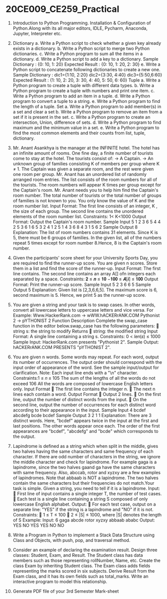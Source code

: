 # 20CE009_CE259_Practical

1) Introduction to Python Programming. Installation & Configuration of Python.Along with its all major editors, IDLE, Pycharm, Anaconda, Jupyter, Interpreter etc.

2) Dictionary
    a. Write a Python script to check whether a given key already exists in a dictionary.
    b. Write a Python script to merge two Python dictionaries.
    c. Write a Python program to sum all the items in a dictionary.
    d. Write a Python script to add a key to a dictionary.
    Sample Dictionary : {0: 10, 1: 20}
    Expected Result : {0: 10, 1: 20, 2: 30}
    e. Write a Python script to concatenate following dictionaries to create a new one.
    Sample Dictionary :
    dic1={1:10, 2:20}
    dic2={3:30, 4:40}
    dic3={5:50,6:60}
    Expected Result : {1: 10, 2: 20, 3: 30, 4: 40, 5: 50, 6: 60}
   Tuple
    a. Write a Python program to create a tuple with different data types.
    b. Write a Python program to create a tuple with numbers and print one item.
    c. Write a Python program to add an item in a tuple.
    d. Write a Python program to convert a tuple to a string.
    e. Write a Python program to find the length of a tuple.
   Set
    a. Write a Python program to add member(s) in a set and clear a set
    b. Write a Python program to remove an item from a set if it is present in the set.
    c. Write a Python program to create an intersection, Union, difference of sets.
    d. Write a Python program to find maximum and the minimum value in a set.
    e. Write a Python program to find the most common elements and their counts from list, tuple, dictionary.

3) Mr. Anant Asankhya is the manager at the INFINITE hotel. The hotel has an infinite amount of rooms. One fine day, a finite number of tourists come to stay at the      hotel.
   The tourists consist of:
   → A Captain.
   → An unknown group of families consisting K of members per group where K ≠ 1.
   The Captain was given a separate room, and the rest were given one room per group. Mr. Anant has an unordered list of randomly arranged room entries. The list          consists of the room numbers for all of the tourists. The room numbers will appear K times per group except for the Captain's room. Mr. Anant needs you to help him    find the Captain's room number. The total number of tourists or the total number of groups of families is not known to you. You only know the value of K and the        room number list.
   Input Format:
    The first line consists of an integer, K , the size of each group.
    The second line contains the unordered elements of the room number list.
   Constraints: 1< K<1000
   Output Format: Output the Captain's room number.
   Sample Input
   5
   1 2 3 6 5 4 4 2 5 3 6 1 6 5 3 2 4 1 2 5 1 4 3 6 8 4 3 1 5 6 2 
   Sample Output
   8
   Explanation: The list of room numbers contains 31 elements. Since K is 5, there must be 6 groups of families. In the given list, all of the numbers repeat 5 times      except for room number 8.Hence, 8 is the Captain's room number.

4) Given the participants' score sheet for your University Sports Day, you are required to find the runner-up score. You are given n scores. Store them in a list and      find the score of the runner-up.
   Input Format: The first line contains. The second line contains an array A[] ofn integers each separated by a space.
   Constraints:
      𝟐 ≤ 𝒏 ≤ 𝟏𝟎
      −𝟏𝟎𝟎 ≤ 𝑨[𝒊] ≤ 𝟏𝟎𝟎
   Output Format: Print the runner-up score.
   Sample Input
   5
   2 3 6 6 5
   Sample Output 
   5
   Explanation: Given list is [2,3,6,6,5]. The maximum score is 6, second maximum is 5. Hence, we print 5 as the runner-up score.
  
5) You are given a string and your task is to swap cases. In other words, convert all lowercase letters to uppercase letters and vice versa.
   For Example:
   Www.HackerRank.com → wWW.hACKERrANK.COM
   Pythonist 2 → pYTHONIST 2 
   Function Description
     Complete the swap_case function in the editor below.swap_case has the following parameters:
       string s: the string to modify
     Returns
       string: the modified string
   Input Format: A single line containing a string s.
   Constraints: 0 < 𝑙𝑒𝑛(𝑠) ≤ 1000
   Sample Input: HackerRank.com presents "Pythonist 2".
   Sample Output: hACKERrANK.COM PRESENTS "pYTHONIST 2".

6) You are given n words. Some words may repeat. For each word, output its number of occurrences. The output order should correspond with the input order of appearance    of the word. See the sample input/output for clarification.
   Note: Each input line ends with a "\n" character.
   Constraints:1 ≤ 𝑛 ≤ 105
   The sum of the lengths of all the words do not exceed 106
   All the words are composed of lowercase English letters only.
   Input Format
     The first line contains the integer n.
     The next n lines each contain a word.
   Output Format
     Output 2 lines.
     On the first line, output the number of distinct words from the input.
     On the second line, output the number of occurrences for each distinct word according to their appearance in the input.
   Sample Input
   4
   bcdef
   abcdefg
   bcde
   bcdef
   Sample Output
   3
   2 1 1
   Explanation: There are 3 distinct words. Here, "bcdef" appears twice in the input at the first and last positions. The other words appear once each. The order of      the first appearances are "bcdef", "abcdefg" and "bcde" which corresponds to the output.

7) Lapindrome is defined as a string which when split in the middle, gives two halves having the same characters and same frequency of each character. If there are odd    number of characters in the string, we ignore the middle character and check for lapindrome. For example gaga is a lapindrome, since the two halves gaand ga have      the same characters with same frequency. Also, abccab, rotor and xyzxy are a few examples of lapindromes. Note that abbaab is NOT a lapindrome. The two halves          contain  the same characters but their frequencies do not match.Your task is simple. Given a string, you need to tell if it is a lapindrome.
   Input:
     First line of input contains a single integer T, the number of test cases.
     Each test is a single line containing a string S composed of only lowercase English alphabet.
   Output:
     For each test case, output on a separate line: "YES" if the string is a lapindrome and "NO" if it is not.
   Constraints:
     1 ≤ T ≤ 100
     2 ≤ |S| ≤ 1000, where |S| denotes the length of S
   Example:
    Input:
    6
    gaga
    abcde
    rotor
    xyzxy
    abbaab
    ababc
    Output:
    YES
    NO
    YES
    YES
    NO
    NO

8) Write a Program in Python to implement a Stack Data Structure using Class and Objects, with push, pop, and traversal method.

9) Consider an example of declaring the examination result. Design three classes: Student, Exam, and Result. The Student class has data members such as those     representing rollNumber, Name, etc. Create the class Exam by inheriting Student class. The Exam class adds fields representing the marks scored in six subjects. Derive Result from the Exam class, and it has its own fields such as total_marks. Write an interactive program to model this relationship.

10) Generate PDF file of your 3rd Semester Mark-sheet
